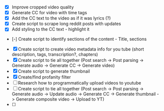 - [x] Improve cropped video quality
- [x] Generate CC for video with time tags
- [x] Add the CC text to the video as if it was lyrics (?)
- [x] Create script to scrape long reddit posts with updates
- [x] Add styling to the CC text - highlight it
- [-] Create script to identify sections of the content - Title, sections
- [x] Create script to create video metadata info for you tube (short description, tags, transcription?, chapters)
- [x] Create script to tie all together (Post search -> Post parsing -> Generate audio -> Generate CC -> Generate video)
- [x] Create script to generate thumbnail
- [x] Create/find profanity filter
- [ ] Research how to programmatically upload videos to youtube
- [ ] Create script to tie all together (Post search -> Post parsing -> Generate audio -> Update audio -> Generate CC -> Generate thumbnail -> Generate composite video -> Upload to YT)
- [ ] 